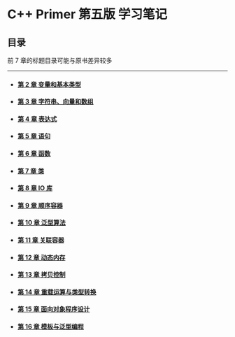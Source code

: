 # C++ Primer 第五版 学习笔记

## 目录

前 7 章的标题目录可能与原书差异较多

***

+ #### [第 2 章 变量和基本类型](02变量和基本类型.md)

+ #### [第 3 章 字符串、向量和数组](03字符串、向量和数组.md)

+ #### [第 4 章 表达式](04表达式.md)

+ #### [第 5 章 语句](05语句.md)

+ #### [第 6 章 函数](06函数.md)

+ #### [第 7 章 类](07类.md)

+ #### [第 8 章 IO 库](08IO库.md)

+ #### [第 9 章 顺序容器](09顺序容器.md)

+ #### [第 10 章 泛型算法](10泛型算法.md)

+ #### [第 11 章 关联容器](11关联容器.md)

+ #### [第 12 章 动态内存](12动态内存.md)

+ #### [第 13 章 拷贝控制](13拷贝控制.md)

+ #### [第 14 章 重载运算与类型转换](14重载运算与类型转换.md)

+ #### [第 15 章 面向对象程序设计](15面向对象程序设计.md)

+ #### [第 16 章 模板与泛型编程](16模板与泛型编程.md)